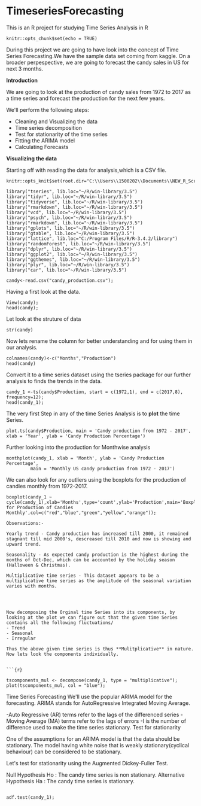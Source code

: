 # TimeseriesForecasting
This is an R project for studying Time Series Analysis in R
```{r setup, include=FALSE}
knitr::opts_chunk$set(echo = TRUE)
```
      
During this project we are going to have look into the concept of Time Series Forecasting.We have 
the sample data set coming from kaggle.
        On a broader perpespective, we are going to forecast the candy sales in US for next 3 months.
 
**Introduction** 

We are going to look at the production of candy sales from 1972 to 2017 as a time series and forecast the production for the next few years.

We'll perform the following steps:

- Cleaning and Visualizing the data
- Time series decomposition
- Test for stationarity of the time series
- Fitting the ARIMA model
- Calculating Forecasts
 
 **Visualizing the data**
 
 Starting off with reading the data for analysis,which is a CSV file.

```{r setup,echo=FALSE}
knitr::opts_knit$set(root.dir="C:\\Users\\1500202\\Documents\\NEW_R_Scripts")
```           

```{r include=FALSE}
library("tseries", lib.loc="~/R/win-library/3.5")
library("tidyr", lib.loc="~/R/win-library/3.5")
library("tidyverse", lib.loc="~/R/win-library/3.5")
library("rmarkdown", lib.loc="~/R/win-library/3.5")
library("vcd", lib.loc="~/R/win-library/3.5")
library("psych", lib.loc="~/R/win-library/3.5")
library("rmarkdown", lib.loc="~/R/win-library/3.5")
library("gplots", lib.loc="~/R/win-library/3.5")
library("gtable", lib.loc="~/R/win-library/3.5")
library("lattice", lib.loc="C:/Program Files/R/R-3.4.2/library")
library("randomForest", lib.loc="~/R/win-library/3.5")
library("dplyr", lib.loc="~/R/win-library/3.5")
library("ggplot2", lib.loc="~/R/win-library/3.5")
library("ggthemes", lib.loc="~/R/win-library/3.5")
library("plyr", lib.loc="~/R/win-library/3.5")
library("car", lib.loc="~/R/win-library/3.5")
```

```{r}
candy<-read.csv("candy_production.csv");
```
        
Having a first look at the data.
         
```{r}
View(candy);
head(candy); 
```

Let look at the struture of data

```{r}
str(candy)
```

Now lets rename the column for better understanding and for using them in our analysis.
 
```{r}
colnames(candy)<-c("Months","Production")
head(candy)
```

Convert it to a time series dataset using the tseries package for our further analysis to finds the trends in the data.

```{r}
candy_1 <-ts(candy$Production, start = c(1972,1), end = c(2017,8), frequency=12);
head(candy_1);
```

The very first Step in any of the time Series Analysis is to **plot** the time Series.

```{r echo=FALSE}
plot.ts(candy$Production, main = 'Candy production from 1972 - 2017', xlab = 'Year', ylab = 'Candy Production Percentage')
```

Further looking into the production for Monthwise analysis 

```{r}
monthplot(candy_1, xlab = 'Month', ylab = 'Candy Production Percentage',
         main = 'Monthly US candy production from 1972 - 2017')
```

We can also look for any outliers using the boxplots for the production of candies monthly from 1972-2017.

```{r}
boxplot(candy_1 ~ cycle(candy_1),xlab='Months',type='count',ylab='Production',main='Boxplot for Production of Candies Monthly',col=c("red","blue","green","yellow","orange"));

Observations:-

Yearly trend - Candy production has increased till 2000, it remained stagnant till mid 2000's, descreased till 2010 and now is showing and upward trend.

Seasonality - As expected candy production is the highest during the months of Oct-Dec, which can be accounted by the holiday season (Halloween & Christmas).

Multiplicative time series - This dataset appears to be a multiplicative time series as the amplitude of the seasonal variation varies with months.




Now decomposing the Orginal time Series into its components, by looking at the plot we can figure out that the given time Series contains all the following fluctuations/
- Trend
- Seasonal 
- Irregular

Thus the above given time series is thus **Mulitplicative** in nature.
Now lets look the components individually.


```{r}

tscomponents_mul <- decompose(candy_1, type = "multiplicative");
plot(tscomponents_mul, col = "blue");

```

Time Series Forecasting
We'll use the popular ARIMA model for the forecasting. ARIMA stands for AutoRegressive Integrated Moving Average.

-Auto Regressive (AR) terms refer to the lags of the differenced series
-Moving Average (MA) terms refer to the lags of errors
-I is the number of difference used to make the time series stationary.
Test for stationarity

One of the assumptions for an ARIMA model is that the data should be stationary. The model having white noise that is weakly stationary(cyclical behaviour) can be considered to be stationary.

Let's test for stationarity using the Augmented Dickey-Fuller Test.

Null Hypothesis Ho : The candy time series is non stationary.
Alternative Hypothesis Ha : The candy time series is stationary.

```{r}

adf.test(candy_1);

```










